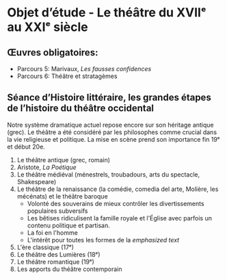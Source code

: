 


# Objet d’étude - Le théâtre du XVIIᵉ au XXIᵉ siècle

## Œuvres obligatoires:

- Parcours 5: Marivaux, *Les fausses confidences*
- Parcours 6: Théâtre et stratagèmes

## Séance d’Histoire littéraire, les grandes étapes de l’histoire du théâtre occidental

Notre système dramatique actuel repose encore sur son héritage antique (grec). Le théâtre a été considéré par les philosophes comme crucial dans la vie religieuse et politique. La mise en scène prend son importance fin 19ᵉ et début 20e. 

1. Le théâtre antique (grec, romain)
2. Aristote, *La Poétique*
3. Le théâtre médiéval (ménestrels, troubadours, arts du spectacle, Shakespeare)
4. Le théâtre de la renaissance (la comédie, comedia del arte, Molière, les mécénats) et le théâtre baroque
	* Volonté des souverains de mieux contrôler les divertissements populaires subversifs
	* Les bêtises ridiculisent la famille royale et l'Église avec parfois un contenu politique et partisan.
	* La foi en l'homme
	* L'intérêt pour toutes les formes de la *emphasized text*
5. L'ère classique (17ᵉ)
6. Le théâtre des Lumières (18ᵉ)
7. Le théâtre romantique (19ᵉ)
8. Les apports du théâtre contemporain
<!--stackedit_data:
eyJoaXN0b3J5IjpbLTczNTUwMTE2MywxNTUxNDQ4NzUzLC0xOD
c0MTE4MDA2XX0=
-->